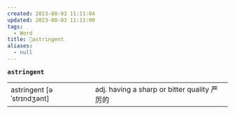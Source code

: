 ```yaml
---
created: 2023-08-03 11:11:04
updated: 2023-08-03 11:11:09
tags:
  - Word
title: 📖astringent
aliases:
  - null
---
```


<pre><strong>astringent</strong></pre>
|   |   |
|---|---|
|astringent [əˈstrɪndʒənt]|adj. having a sharp or bitter quality 严厉的|